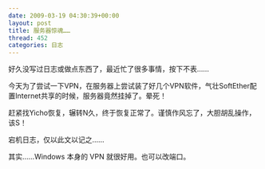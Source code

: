 ```yaml
---
date: 2009-03-19 04:30:39+00:00
layout: post
title: 服务器惊魂……
thread: 452
categories: 日志
---
```


好久没写过日志或做点东西了，最近忙了很多事情，按下不表……  
  
今天为了尝试一下VPN，在服务器上尝试装了好几个VPN软件，气壮SoftEther配置Internet共享的时候，服务器竟然挂掉了。晕死！  
  
赶紧找Yicho恢复，辗转N久，终于恢复正常了。谨慎作风忘了，大胆胡乱操作，该S！  
  
宕机日志，仅以此文以记之……  
  
  
其实……Windows 本身的 VPN 就很好用。也可以改端口。

